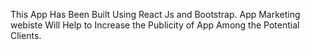 This App Has Been Built Using React Js and Bootstrap. App Marketing webiste Will Help to Increase the Publicity of App Among the Potential Clients.  
